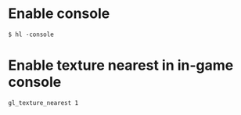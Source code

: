 # Enable console
```shell
$ hl -console
```

# Enable texture nearest in in-game console
```text
gl_texture_nearest 1
```
